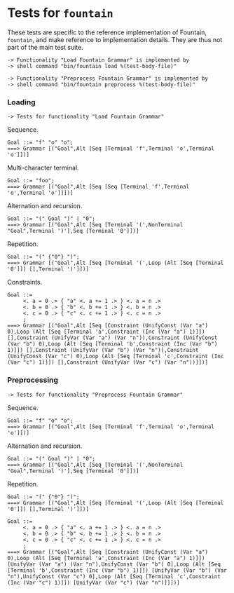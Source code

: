 Tests for `fountain`
====================

These tests are specific to the reference implementation
of Fountain, `fountain`, and make reference to implementation
details.  They are thus not part of the main test suite.

    -> Functionality "Load Fountain Grammar" is implemented by
    -> shell command "bin/fountain load %(test-body-file)"

    -> Functionality "Preprocess Fountain Grammar" is implemented by
    -> shell command "bin/fountain preprocess %(test-body-file)"

### Loading

    -> Tests for functionality "Load Fountain Grammar"

Sequence.

    Goal ::= "f" "o" "o";
    ===> Grammar [("Goal",Alt [Seq [Terminal 'f',Terminal 'o',Terminal 'o']])]

Multi-character terminal.

    Goal ::= "foo";
    ===> Grammar [("Goal",Alt [Seq [Seq [Terminal 'f',Terminal 'o',Terminal 'o']]])]

Alternation and recursion.

    Goal ::= "(" Goal ")" | "0";
    ===> Grammar [("Goal",Alt [Seq [Terminal '(',NonTerminal "Goal",Terminal ')'],Seq [Terminal '0']])]

Repetition.

    Goal ::= "(" {"0"} ")";
    ===> Grammar [("Goal",Alt [Seq [Terminal '(',Loop (Alt [Seq [Terminal '0']]) [],Terminal ')']])]

Constraints.

    Goal ::=
         <. a = 0 .> { "a" <. a += 1 .> } <. a = n .>
         <. b = 0 .> { "b" <. b += 1 .> } <. b = n .>
         <. c = 0 .> { "c" <. c += 1 .> } <. c = n .>
         ;
    ===> Grammar [("Goal",Alt [Seq [Constraint (UnifyConst (Var "a") 0),Loop (Alt [Seq [Terminal 'a',Constraint (Inc (Var "a") 1)]]) [],Constraint (UnifyVar (Var "a") (Var "n")),Constraint (UnifyConst (Var "b") 0),Loop (Alt [Seq [Terminal 'b',Constraint (Inc (Var "b") 1)]]) [],Constraint (UnifyVar (Var "b") (Var "n")),Constraint (UnifyConst (Var "c") 0),Loop (Alt [Seq [Terminal 'c',Constraint (Inc (Var "c") 1)]]) [],Constraint (UnifyVar (Var "c") (Var "n"))]])]

### Preprocessing

    -> Tests for functionality "Preprocess Fountain Grammar"

Sequence.

    Goal ::= "f" "o" "o";
    ===> Grammar [("Goal",Alt [Seq [Terminal 'f',Terminal 'o',Terminal 'o']])]

Alternation and recursion.

    Goal ::= "(" Goal ")" | "0";
    ===> Grammar [("Goal",Alt [Seq [Terminal '(',NonTerminal "Goal",Terminal ')'],Seq [Terminal '0']])]

Repetition.

    Goal ::= "(" {"0"} ")";
    ===> Grammar [("Goal",Alt [Seq [Terminal '(',Loop (Alt [Seq [Terminal '0']]) [],Terminal ')']])]

    Goal ::=
         <. a = 0 .> { "a" <. a += 1 .> } <. a = n .>
         <. b = 0 .> { "b" <. b += 1 .> } <. b = n .>
         <. c = 0 .> { "c" <. c += 1 .> } <. c = n .>
         ;
    ===> Grammar [("Goal",Alt [Seq [Constraint (UnifyConst (Var "a") 0),Loop (Alt [Seq [Terminal 'a',Constraint (Inc (Var "a") 1)]]) [UnifyVar (Var "a") (Var "n"),UnifyConst (Var "b") 0],Loop (Alt [Seq [Terminal 'b',Constraint (Inc (Var "b") 1)]]) [UnifyVar (Var "b") (Var "n"),UnifyConst (Var "c") 0],Loop (Alt [Seq [Terminal 'c',Constraint (Inc (Var "c") 1)]]) [UnifyVar (Var "c") (Var "n")]]])]

